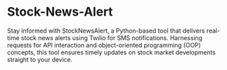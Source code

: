 # Stock-News-Alert
Stay informed with StockNewsAlert, a Python-based tool that delivers real-time stock news alerts using Twilio for SMS notifications. Harnessing requests for API interaction and object-oriented programming (OOP) concepts, this tool ensures timely updates on stock market developments straight to your device.
